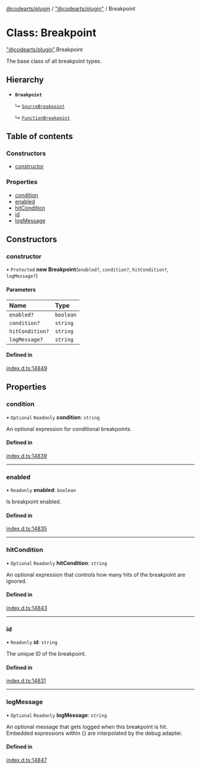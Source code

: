 [@codearts/plugin](../README.md) / ["@codearts/plugin"](../modules/_codearts_plugin_.md) / Breakpoint

# Class: Breakpoint

["@codearts/plugin"](../modules/_codearts_plugin_.md).Breakpoint

The base class of all breakpoint types.

## Hierarchy

- **`Breakpoint`**

  ↳ [`SourceBreakpoint`](codearts_plugin_.SourceBreakpoint.md)

  ↳ [`FunctionBreakpoint`](codearts_plugin_.FunctionBreakpoint.md)

## Table of contents

### Constructors

- [constructor](codearts_plugin_.Breakpoint.md#constructor)

### Properties

- [condition](codearts_plugin_.Breakpoint.md#condition)
- [enabled](codearts_plugin_.Breakpoint.md#enabled)
- [hitCondition](codearts_plugin_.Breakpoint.md#hitcondition)
- [id](codearts_plugin_.Breakpoint.md#id)
- [logMessage](codearts_plugin_.Breakpoint.md#logmessage)

## Constructors

### constructor

• `Protected` **new Breakpoint**(`enabled?`, `condition?`, `hitCondition?`, `logMessage?`)

#### Parameters

| Name | Type |
| :------ | :------ |
| `enabled?` | `boolean` |
| `condition?` | `string` |
| `hitCondition?` | `string` |
| `logMessage?` | `string` |

#### Defined in

[index.d.ts:14849](https://github.com/huaweicloud/cloudide-plugin-api/blob/4d28848/index.d.ts#L14849)

## Properties

### condition

• `Optional` `Readonly` **condition**: `string`

An optional expression for conditional breakpoints.

#### Defined in

[index.d.ts:14839](https://github.com/huaweicloud/cloudide-plugin-api/blob/4d28848/index.d.ts#L14839)

___

### enabled

• `Readonly` **enabled**: `boolean`

Is breakpoint enabled.

#### Defined in

[index.d.ts:14835](https://github.com/huaweicloud/cloudide-plugin-api/blob/4d28848/index.d.ts#L14835)

___

### hitCondition

• `Optional` `Readonly` **hitCondition**: `string`

An optional expression that controls how many hits of the breakpoint are ignored.

#### Defined in

[index.d.ts:14843](https://github.com/huaweicloud/cloudide-plugin-api/blob/4d28848/index.d.ts#L14843)

___

### id

• `Readonly` **id**: `string`

The unique ID of the breakpoint.

#### Defined in

[index.d.ts:14831](https://github.com/huaweicloud/cloudide-plugin-api/blob/4d28848/index.d.ts#L14831)

___

### logMessage

• `Optional` `Readonly` **logMessage**: `string`

An optional message that gets logged when this breakpoint is hit. Embedded expressions within {} are interpolated by the debug adapter.

#### Defined in

[index.d.ts:14847](https://github.com/huaweicloud/cloudide-plugin-api/blob/4d28848/index.d.ts#L14847)
